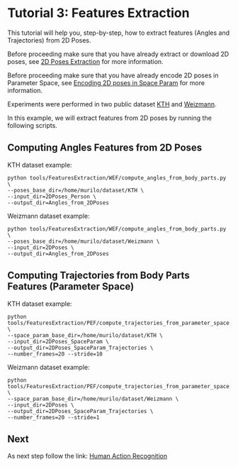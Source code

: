 # Tutorial 3: Features Extraction

This tutorial will help you, step-by-step, how to extract features (Angles and Trajectories) from 2D Poses.

Before proceeding make sure that you have already extract or download 2D poses, see [2D Poses Extraction](2DPoses_extraction.md) for more information.

Before proceeding make sure that you have already encode 2D poses in Parameter Space, see [Encoding 2D poses in Space Param](2DPoses_spaceparam.md) for more information.

Experiments were performed in two public dataset [KTH](http://www.nada.kth.se/cvap/actions/) and [Weizmann](http://www.wisdom.weizmann.ac.il/~vision/SpaceTimeActions.html).

In this example, we will extract features from 2D poses by running the following scripts.

## Computing Angles Features from 2D Poses

KTH dataset example:
```
python tools/FeaturesExtraction/WEF/compute_angles_from_body_parts.py \
--poses_base_dir=/home/murilo/dataset/KTH \
--input_dir=2DPoses_Person \
--output_dir=Angles_from_2DPoses
```
Weizmann dataset example:
```
python tools/FeaturesExtraction/WEF/compute_angles_from_body_parts.py \
--poses_base_dir=/home/murilo/dataset/Weizmann \
--input_dir=2DPoses \
--output_dir=Angles_from_2DPoses
```

## Computing Trajectories from Body Parts Features (Parameter Space)
KTH dataset example:
```
python tools/FeaturesExtraction/PEF/compute_trajectories_from_parameter_space.py \
--space_param_base_dir=/home/murilo/dataset/KTH \
--input_dir=2DPoses_SpaceParam \
--output_dir=2DPoses_SpaceParam_Trajectories \
--number_frames=20 --stride=10
```

Weizmann dataset example:
```
python tools/FeaturesExtraction/PEF/compute_trajectories_from_parameter_space.py \
--space_param_base_dir=/home/murilo/dataset/Weizmann \
--input_dir=2DPoses \
--output_dir=2DPoses_SpaceParam_Trajectories \
--number_frames=20 --stride=1
```


## Next
As next step follow the link:
[Human Action Recognition](classification.md)
